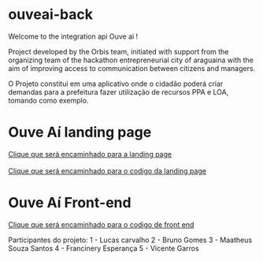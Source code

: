 # ouveai-back

Welcome to the integration api Ouve ai !

Project developed by the Orbis team, initiated with support from the organizing team of the hackathon entrepreneurial city of araguaina with the aim of improving access to communication between citizens and managers.


O Projeto constitui em uma aplicativo onde o cidadão poderá criar demandas para a prefeitura fazer utilização de recursos PPA e LOA, tomando como exemplo.

<h1>Ouve Aí landing page</h1>
<a href="https://ouveai.com/">Clique que será encaminhado para a landing page</a></br></br>
<a href="https://github.com/Lucas01-hash/ouveai-landingpage">Clique que será encaminhado para o codigo da landing page</a>


<h1>Ouve Aí Front-end</h1>
<a href="https://github.com/Lucas01-hash/ouveai-front">Clique que será encaminhado para o codigo de front end</a>

Participantes do projeto:
1 - Lucas carvalho
2 - Bruno Gomes
3 - Maatheus Souza Santos
4 - Francinery Esperança
5 - Vicente Garros
